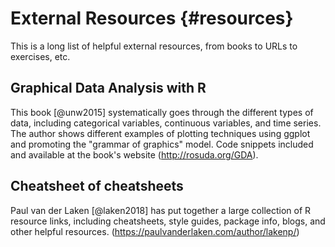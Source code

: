 # External Resources {#resources}

This is a long list of helpful external resources, from books to URLs to exercises, etc.

## **Graphical Data Analysis with R**

This book [@unw2015] systematically goes through the different types of data, including categorical variables, continuous variables, and time series. The author shows different examples of plotting techniques using ggplot and promoting the "grammar of graphics" model. Code snippets included and available at the book's website (http://rosuda.org/GDA).

## **Cheatsheet of cheatsheets**

Paul van der Laken [@laken2018] has put together a large collection of R resource links, including cheatsheets, style guides, package info, blogs, and other helpful resources. (https://paulvanderlaken.com/author/lakenp/)
